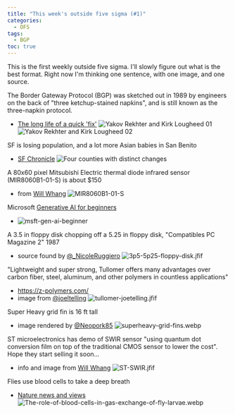```yaml
---
title: "This week's outside five sigma (#1)"
categories:
  - OFS
tags:
  - BGP
toc: true
---
```


This is the first weekly outside five sigma. I'll slowly figure out what is the best format. Right now I'm thinking one sentence, with one image, and one source.

The Border Gateway Protocol (BGP) was sketched out in 1989 by engineers on the back of "three ketchup-stained napkins", and is still known as the three-napkin protocol.
- [The long life of a quick 'fix'](https://www.washingtonpost.com/sf/business/2015/05/31/net-of-insecurity-part-2/)
![Yakov Rekhter and Kirk Lougheed 01](/assets/images/BGP01.avif)  ![Yakov Rekhter and Kirk Lougheed 02](/assets/images/BGP02.avif)

SF is losing population, and a lot more Asian babies in San Benito
- [SF Chronicle](https://www.sfchronicle.com/projects/2024/california-population-changing/)
![Four counties with distinct changes](/assets/images/sfchronicle-cal-population-20240626.PNG)

A 80x60 pixel Mitsubishi Electric thermal diode infrared sensor (MIR8060B1-01-S) is about $150
- from [Will Whang](https://x.com/will_whang/status/1806601128748191946)
![MIR8060B1-01-S](/assets/images/MIR8060B1-01-S.PNG)


Microsoft [Generative AI for beginners](https://github.com/microsoft/generative-ai-for-beginners)
- ![msft-gen-ai-beginner](/assets/images/msft-gen-ai-beginner.PNG)

A 3.5 in floppy disk chopping off a 5.25 in floppy disk, "Compatibles PC Magazine 2" 1987
- source found by [@_NicoleRuggiero](https://x.com/_NicoleRuggiero/status/1806762418464497754)
![3p5-5p25-floppy-disk.jfif](/assets/images/3p5-5p25-floppy-disk.jfif)


"Lightweight and super strong, Tullomer offers many advantages over carbon fiber, steel, aluminum, and other polymers in countless applications"
- https://z-polymers.com/
- image from [@joeltelling](https://x.com/joeltelling/status/1806609287701316036)
![tullomer-joetelling.jfif](/assets/images/tullomer-joetelling.jfif)

Super Heavy grid fin is 16 ft tall
- image rendered by [@Neopork85](https://x.com/Neopork85/status/1374373547515146245)
![superheavy-grid-fins.webp](/assets/images/superheavy-grid-fins.webp)


ST microelectronics has demo of SWIR sensor "using quantum dot conversion film on top of the traditional CMOS sensor to lower the cost". Hope they start selling it soon...
- info and image from [Will Whang](https://x.com/will_whang/status/1671633663203880960)
![ST-SWIR.jfif](/assets/images/ST-SWIR.jfif)


Flies use blood cells to take a deep breath
- [Nature news and views](https://www.nature.com/articles/d41586-024-01649-6)
![The-role-of-blood-cells-in-gas-exchange-of-fly-larvae.webp](/assets/images/The-role-of-blood-cells-in-gas-exchange-of-fly-larvae.webp)



